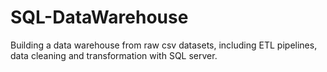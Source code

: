 # SQL-DataWarehouse
Building a data warehouse from raw csv datasets, including ETL pipelines, data cleaning and transformation with SQL server.
